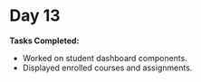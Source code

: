 # Day 13

**Tasks Completed:**
- Worked on student dashboard components.
- Displayed enrolled courses and assignments.

